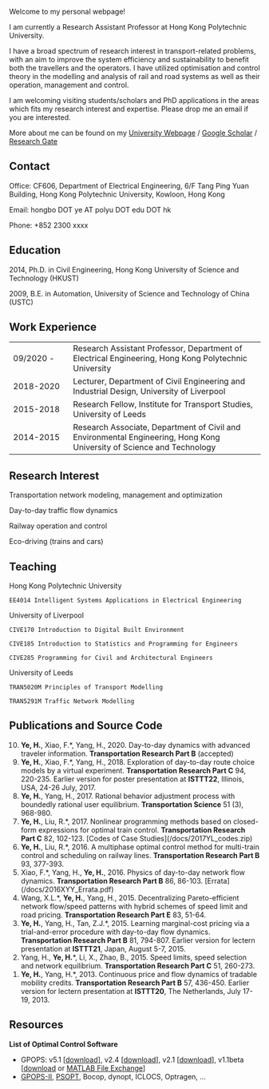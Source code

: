 
Welcome to my personal webpage!

I am currently a Research Assistant Professor at Hong Kong Polytechnic University.

I have a broad spectrum of research interest in transport-related problems, with an aim to improve the system efficiency and sustainability to benefit both the travellers and the operators.  I have utilized optimisation and control theory in the modelling and analysis of rail and road systems as well as their operation, management and control.

I am welcoming visiting students/scholars and PhD applications in the areas which fits my research interest and expertise. Please drop me an email if you are interested.

More about me can be found on my [University Webpage](http://www.ee.polyu.edu.hk) / [Google Scholar](https://scholar.google.com/citations?user=6LrbJcYAAAAJ) / [Research Gate](https://www.researchgate.net/profile/Hongbo_Ye)

## Contact

Office: CF606, Department of Electrical Engineering, 6/F Tang Ping Yuan Building, Hong Kong Polytechnic University, Kowloon, Hong Kong

Email: hongbo DOT ye AT polyu DOT edu DOT hk

Phone: +852 2300 xxxx

    
## Education

2014, Ph.D. in Civil Engineering, Hong Kong University of Science and Technology (HKUST)

2009, B.E. in Automation, University of Science and Technology of China (USTC)

## Work Experience

<table style="width:100%" class="noBorder">
  <colgroup>
    <col style="width: 120px;">
    <col>
  </colgroup>
    
  <tr>
    <td> 09/2020 - </td>
    <td> Research Assistant Professor, Department of Electrical Engineering, Hong Kong Polytechnic University </td>
  </tr>
  <tr>
    <td> 2018-2020 </td>
    <td> Lecturer, Department of Civil Engineering and Industrial Design, University of Liverpool </td>
  </tr>
  <tr>
    <td> 2015-2018 </td>
    <td> Research Fellow, Institute for Transport Studies, University of Leeds </td>
  </tr>
  <tr>
    <td> 2014-2015 </td>
    <td> Research Associate, Department of Civil and Environmental Engineering, Hong Kong University of Science and Technology </td>
  </tr>
</table>

## Research Interest

Transportation network modeling, management and optimization

Day-to-day traffic flow dynamics

Railway operation and control

Eco-driving (trains and cars)

## Teaching

Hong Kong Polytechnic University

    EE4014 Intelligent Systems Applications in Electrical Engineering

University of Liverpool
    
    CIVE170 Introduction to Digital Built Environment
    
    CIVE185 Introduction to Statistics and Programming for Engineers
    
    CIVE285 Programming for Civil and Architectural Engineers

University of Leeds
    
    TRAN5020M Principles of Transport Modelling
    
    TRAN5291M Traffic Network Modelling

## Publications and Source Code
<ol reversed>
    <li><b>Ye, H.</b>, Xiao, F.*, Yang, H., 2020. Day-to-day dynamics with advanced traveler information. <b>Transportation Research Part B</b> (accepted)</li>
    <li><b>Ye, H.</b>, Xiao, F.*, Yang, H., 2018. Exploration of day-to-day route choice models by a virtual experiment. <b>Transportation Research Part C</b> 94, 220-235. Earlier version for poster presentation at <b> ISTTT22</b>, Illinois, USA, 24-26 July, 2017.</li>
    <li><b>Ye, H.</b>, Yang, H., 2017. Rational behavior adjustment process with boundedly rational user equilibrium. <b>Transportation Science</b> 51 (3), 968-980. </li>
    <li><b>Ye, H.</b>, Liu, R.*, 2017. Nonlinear programming methods based on closed-form expressions for optimal train control. <b>Transportation Research Part C</b> 82, 102-123. [Codes of Case Studies](/docs/2017YL_codes.zip)</li>
    <li><b>Ye, H.</b>, Liu, R.*, 2016. A multiphase optimal control method for multi-train control and scheduling on railway lines. <b> Transportation Research Part B</b> 93, 377-393.</li>
    <li>Xiao, F.*, Yang, H., <b>Ye, H.</b>, 2016. Physics of day-to-day network flow dynamics. <b>Transportation Research Part B</b> 86, 86-103. [Errata](/docs/2016XYY_Errata.pdf)</li>
    <li>Wang, X.L.*, <b>Ye, H.</b>, Yang, H., 2015. Decentralizing Pareto-efficient network flow/speed patterns with hybrid schemes of speed limit and road pricing. <b>Transportation Research Part E</b> 83, 51-64.</li>
    <li><b>Ye, H.</b>, Yang, H., Tan, Z.J.*, 2015. Learning marginal-cost pricing via a trial-and-error procedure with day-to-day flow dynamics. <b>Transportation Research Part B</b> 81, 794-807. Earlier version for lectern presentation at <b>ISTTT21</b>, Japan, August 5-7, 2015.</li>
    <li>Yang, H., <strong>Ye, H.</strong>*, Li, X., Zhao, B., 2015. Speed limits, speed selection and network equilibrium. <b>Transportation Research Part C</b> 51, 260-273.</li>
    <li><strong>Ye, H.</strong>, Yang, H.*, 2013. Continuous price and flow dynamics of tradable mobility credits. <b>Transportation Research Part B</b> 57, 436-450. Earlier version for lectern presentation at <b>ISTTT20</b>, The Netherlands, July 17-19, 2013.</li>
</ol>

## Resources

**List of Optimal Control Software**
- GPOPS: v5.1 [[download](docs/GPOPS/gpops51.zip)], v2.4 [[download](docs/GPOPS/gpops24.zip)], v2.1 [[download](docs/GPOPS/gpops21.tgz)], v1.1beta [[download](docs/GPOPS/gpops1-1beta.zip) or [MATLAB File Exchange](http://mathworks.com/matlabcentral/fileexchange/21729-gpops)]
- [GPOPS-II](http://www.gpops2.com/), [PSOPT](http://www.psopt.org), Bocop, dynopt, ICLOCS, Optragen, ...
